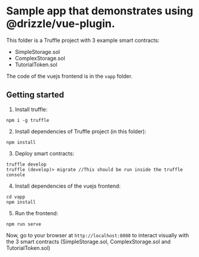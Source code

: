 # Sample app that demonstrates using @drizzle/vue-plugin.

This folder is a Truffle project with 3 example smart contracts:

* SimpleStorage.sol
* ComplexStorage.sol
* TutorialToken.sol

The code of the vuejs frontend is in the `vapp` folder.

## Getting started

1. Install truffle:

```
npm i -g truffle
```

2. Install dependencies of Truffle project (in this folder):

```
npm install
```

3. Deploy smart contracts:

```
truffle develop
truffle (develop)> migrate //This should be run inside the truffle console 
```

4. Install dependencies of the vuejs frontend:

```
cd vapp
npm install
```

5. Run the frontend:

```
npm run serve
```

Now, go to your browser at `http://localhost:8080` to interact visually with the 3 smart contracts
(SimpleStorage.sol, ComplexStorage.sol and TutorialToken.sol)
